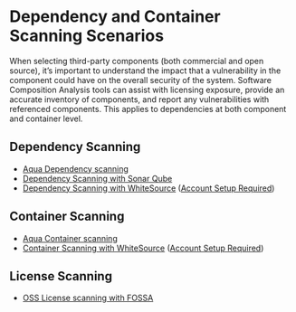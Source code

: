# Dependency and Container Scanning Scenarios

When selecting third-party components (both commercial and open source), it’s important to understand the impact that a vulnerability in the component could have on the overall security of the system. Software Composition Analysis tools can assist with licensing exposure, provide an accurate inventory of components, and report any vulnerabilities with referenced components. This applies to dependencies at both component and container level.

## Dependency Scanning

- [Aqua Dependency scanning](./Aqua.md)
- [Dependency Scanning with Sonar Qube](./sonarQube-Dependency.md)
- [Dependency Scanning with WhiteSource](./Scenarios//WhiteSource-Dependency.md) ([Account Setup Required](./WhiteSource-Setup.md))

## Container Scanning

- [Aqua Container scanning](./Aqua.md)
- [Container Scanning with WhiteSource](./WhiteSource-ContainerScanning.md) ([Account Setup Required](./WhiteSource-Setup.md))

## License Scanning

- [OSS License scanning with FOSSA](./FOSSA.md)

